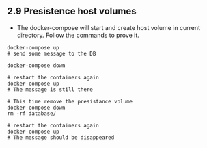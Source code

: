 ## 2.9 Presistence host volumes 

- The docker-compose will start and create host volume in current directory. Follow the commands to prove it.

```shell
docker-compose up
# send some message to the DB

docker-compose down 

# restart the containers again
docker-compose up
# The message is still there

# This time remove the presistance volume
docker-compose down
rm -rf database/

# restart the containers again
docker-compose up
# The message should be disappeared 
```

